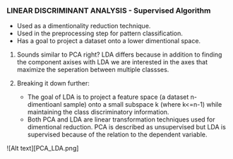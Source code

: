 ### LINEAR DISCRIMINANT ANALYSIS - Supervised Algorithm

- Used as a dimentionality reduction technique.
- Used in the preprocessing step for pattern classification.
- Has a goal to project a dataset onto a lower dimentional space.

1. Sounds similar to PCA right?
    LDA differs because in addition to finding the component axises with LDA we are interested in the axes that maximize the seperation between multiple classses.

2. Breaking it down further:
    - The goal of LDA is to project a feature space (a dataset n-dimentioanl sample) onto a small subspace k (where k<=n-1) while maintaining the class discriminatory information.
    - Both PCA and LDA are linear transformation techniques used for dimentional reduction. PCA is described as unsupervised but LDA is supervised because of the relation to the dependent variable.

![Alt text][PCA_LDA.png]
